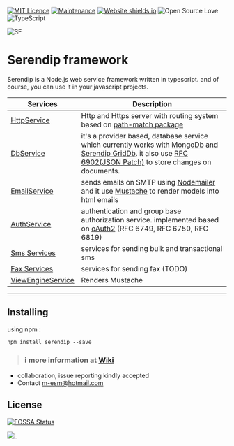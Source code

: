 
[![MIT Licence](https://badges.frapsoft.com/os/mit/mit.svg?v=103)](https://opensource.org/licenses/mit-license.php)
[![Maintenance](https://img.shields.io/badge/Maintained%3F-yes-green.svg)](https://GitHub.com/m-esm/serendip/graphs/commit-activity)
[![Website shields.io](https://img.shields.io/website-up-down-green-red/http/shields.io.svg)](https://serendip.agency/)
![Open Source Love](https://badges.frapsoft.com/os/v1/open-source.png?v=103)
![TypeScript](https://badges.frapsoft.com/typescript/love/typescript.svg?v=101)


![SF](https://raw.githubusercontent.com/serendip-agency/serendip-framework/master/readme_icon.png " ")
# Serendip framework


  Serendip is a Node.js web service framework written in typescript. and of course, you can use it in your javascript projects.

| Services | Description |
|-|-| 
| [HttpService](doc/classes/http.httpservice.md) | Http and Https server with routing system based on [path-match package]( https://npmjs.com/package/path-match )
| [DbService](doc/classes/db.dbservice.md) | it's a provider based, database service which currently works with [MongoDb]( https://npmjs.com/package/serendip-mongodb-provider ) and [Serendip GridDb]( https://npmjs.com/package/serendip-mongodb-provider ). it also use [RFC 6902(JSON Patch)](https://github.com/chbrown/rfc6902) to store changes on documents.
| [EmailService](doc/classes/email.emailservice.md) | sends emails on SMTP using [Nodemailer]( https://npmjs.com/package/nodemailer ) and it use [Mustache]( https://npmjs.com/package/mustache ) to render models into html emails
| [AuthService](doc/classes/auth.authservice.md) | authentication and group base authorization service. implemented based on [oAuth2]( https://oauth.net/2/ ) (RFC 6749, RFC 6750, RFC 6819)
| [Sms Services](doc/modules/sms.md) | services for sending bulk and transactional sms  
| [Fax Services](doc/modules/fax.md) | services for sending fax (TODO)
| [ViewEngineService](doc/classes/viewengine.viewengineservice.md) | Renders Mustache
 
---

## Installing
using npm : 
```
npm install serendip --save
```

> ### :information_source: more information at [Wiki](https://github.com/m-esm/serendip/wiki)

* collaboration, issue reporting kindly accepted
* Contact m-esm@hotmail.com 


## License
[![FOSSA Status](https://app.fossa.io/api/projects/git%2Bgithub.com%2Fm-esm%2Fserendip.svg?type=large)](https://app.fossa.io/projects/git%2Bgithub.com%2Fm-esm%2Fserendip?ref=badge_large)

![_](https://raw.githubusercontent.com/serendip-agency/serendip-framework/master/readme_footer.png "footer img")
 